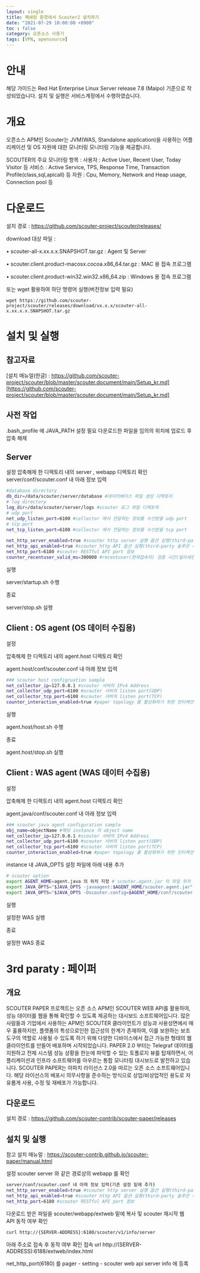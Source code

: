 ```yaml
---
layout: single                                
title: 폐쇄망 환경에서 Scouter2 설치하기
date: "2021-07-29 10:00:00 +0900"
toc : false
category: 오픈소스 사용기
tags: [VPN, opensource]
---
```


안내
=============
해당 가이드는 Red Hat Enterprise Linux Server release 7.8 (Maipo) 기준으로 작성되었습니다. 설치 및 실행은 서비스계정에서 수행하였습니다.

개요
=============
오픈소스 APM인 Scouter는 JVM(WAS, Standalone application)을 사용하는 어플리케이션 및 OS 자원에 대한 모니터링 모니터링 기능을 제공합니다.

SCOUTER의 주요 모니터링 항목 :
사용자 : Active User, Recent User, Today Visitor 등
서비스 : Active Service, TPS, Response Time, Transaction Profile(class,sql,apicall) 등
자원 : Cpu, Memory, Network and Heap usage, Connection pool 등

다운로드
=============
설치 경로 : https://github.com/scouter-project/scouter/releases/

download 대상 파일 :

•	scouter-all-x.xx.x.x.SNAPSHOT.tar.gz : Agent 및 Server

•	scouter.client.product-macosx.cocoa.x86_64.tar.gz : MAC 용 접속 프로그램

•	scouter.client.product-win32.win32.x86_64.zip : Windows 용 접속 프로그램

또는 wget 활용하여 하단 명령어 실행(버전정보 입력 필요)

```
wget https://github.com/scouter-project/scouter/releases/download/vx.x.x/scouter-all-x.xx.x.x.SNAPSHOT.tar.gz
```

설치 및 실행
=============
참고자료
-------------
[설치 매뉴얼(한글) : https://github.com/scouter-project/scouter/blob/master/scouter.document/main/Setup_kr.md][https://github.com/scouter-project/scouter/blob/master/scouter.document/main/Setup_kr.md]

사전 작업
-------------
.bash_profile 에 JAVA_PATH 설정 필요
다운로드한 파일을 임의의 위치에 업로드 후 압축 해제

Server
-------------
설정
압축해제 한 디렉토리 내의 server , webapp 디렉토리 확인
server/conf/scouter.conf 내 아래 정보 입력

```bash
#database directory
db_dir=/data/scouter/server/database #데이터베이스 파일 생성 디렉토리
# log directory
log_dir=/data/scouter/server/logs #scouter 로그 파일 디렉토릭
# udp port
net_udp_listen_port=6100 #collector 에서 전달하는 정보를 수신받을 udp port
# tcp port
net_tcp_listen_port=6100 #collector 에서 전달하는 정보를 수신받을 tcp port
 
net_http_server_enabled=true #scouter http server 실행 옵션 실행(third-party 솔루션 사용 및 RESTful API 활성화 용도)
net_http_api_enabled=true #scouter http API 옵션 실행(third-party 솔루션 사용 및 RESTful API 활성화 용도)
net_http_port=6180 #scouter RESTful API port 정보
counter_recentuser_valid_ms=300000 #recentuser(현재접속자) 검증 시간(밀리세컨드 단위)
```

실행

server/startup.sh 수행

종료

server/stop.sh 실행

Client : OS agent (OS 데이터 수집용)
-------------

설정

압축해제 한 디렉토리 내의 agent.host 디렉토리 확인

agent.host/conf/scouter.conf 내 아래 정보 입력

```bash
### scouter host configruation sample
net_collector_ip=127.0.0.1 #scouter 서버의 IPv4 Address
net_collector_udp_port=6100 #scouter 서버의 listen port(UDP)
net_collector_tcp_port=6100 #scouter 서버의 listen port(TCP)
counter_interaction_enabled=true #paper topology 를 활성화하기 위한 인터랙션 카운터 활성화
```

실행

agent.host/host.sh 수행

종료

agent.host/stop.sh 실행

Client : WAS agent (WAS 데이터 수집용)
-------------

설정

압축해제 한 디렉토리 내의 agent.host 디렉토리 확인

agent.java/conf/scouter.conf 내 아래 정보 입력


```bash
### scouter java agent configuration sample
obj_name=objectName #해당 instance 의 object name
net_collector_ip=127.0.0.1 #scouter 서버의 IPv4 Address
net_collector_udp_port=6100 #scouter 서버의 listen port(UDP)
net_collector_tcp_port=6100 #scouter 서버의 listen port(TCP)
counter_interaction_enabled=true #paper topology 를 활성화하기 위한 인터랙션 카운터 활성화
```

instance 내 JAVA_OPTS 설정 파일에 아래 내용 추가

```bash
# scouter option
export AGENT_HOME=agent.java 의 위치 지정 # scouter.agent.jar 의 파일 위치 지정
export JAVA_OPTS="$JAVA_OPTS -javaagent:$AGENT_HOME/scouter.agent.jar"
export JAVA_OPTS="$JAVA_OPTS -Dscouter.config=$AGENT_HOME/conf/scouter.conf"
```

실행

설정한 WAS 실행

종료

설정한 WAS 종료


3rd paraty : 페이퍼 
=============

개요
-------------
SCOUTER PAPER 프로젝트는 오픈 소스 APM인 SCOUTER WEB API를 활용하여, 성능 데이터를 웹을 통해 확인할 수 있도록 제공하는 대시보드 소프트웨어입니다.
많은 사람들과 기업에서 사용하는 APM인 SCOUTER 클라이언트가 성능과 사용성면에서 매우 훌륭하지만, 플랫폼의 특성으로인한 접근성의 한계가 존재하여, 이를 보완하는 보조 도구의 역할로 사용될 수 있도록 하기 위해 다양한 디바이스에서 접근 가능한 형태의 웹 클라이언트를 만들어 배포하며 시작되었습니다.
PAPER 2.0 부터는 Telegraf 데이터를 지원하고 전체 시스템 성능 상황을 한눈에 파악할 수 있는 토폴로지 뷰를 탑재하면서, 어플리케이션과 인프라 소프트웨어를 아우르는 통합 모니터링 대시보드로 발전하고 있습니다.
SCOUTER PAPER는 아파치 라이선스 2.0을 따르는 오픈 소스 소프트웨어입니다. 해당 라이선스의 배포시 의무사항을 준수하는 방식으로 상업/비상업적인 용도로 자유롭게 사용, 수정 및 재배포가 가능합니다.

다운로드
-------------
설치 경로 : https://github.com/scouter-contrib/scouter-paper/releases

설치 및 실행
-------------
참고
설치 매뉴얼 : https://scouter-contrib.github.io/scouter-paper/manual.html

설정
scouter server 와 같은 경로상의 webapp 를 확인
 
```bash
server/conf/scouter.conf 내 아래 정보 입력(기존 설정 밑에 추가)
net_http_server_enabled=true #scouter http server 실행 옵션 실행(third-party 솔루션 사용 및 RESTful API 활성화 용도)
net_http_api_enabled=true #scouter http API 옵션 실행(third-party 솔루션 사용 및 RESTful API 활성화 용도)
net_http_port=6180 #scouter RESTful API port 정보
```

다운로드 받은 파일을 scouter/webapp/extweb 밑에 복사 및 scouter 재시작
웹 API 동작 여부 확인

```bash
curl http://{SERVER-ADDRESS}:6180/scouter/v1/info/server
```

아래 주소로 접속 후 동작 여부 확인
접속 url
http://(SERVER-ADDRESS):6188/extweb/index.html

net_http_port(6180) 를 pager - setting - scouter web api server info 에 등록
